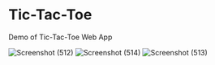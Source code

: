 # Tic-Tac-Toe

Demo of Tic-Tac-Toe Web App


![Screenshot (512)](https://user-images.githubusercontent.com/102666296/213958992-f346d55b-c480-4cfa-8ec5-26d4506f05f3.png)
![Screenshot (514)](https://user-images.githubusercontent.com/102666296/213958998-48feda7b-117e-4a39-9d19-568bfa764b74.png)
![Screenshot (513)](https://user-images.githubusercontent.com/102666296/213959003-f3a9f7a5-7ec2-4099-b785-6ecc9750d584.png)
